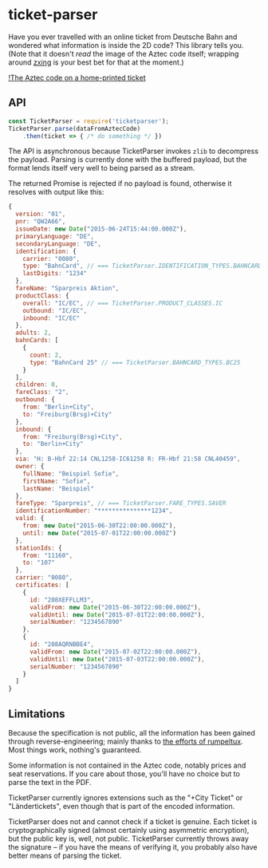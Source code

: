 # ticket-parser

Have you ever travelled with an online ticket from Deutsche Bahn and wondered what information is inside the 2D code? This library tells you. (Note that it doesn't *read* the image of the Aztec code itself; wrapping around [zxing][zxing] is your best bet for that at the moment.)

[!The Aztec code on a home-printed ticket](images/ticket.jpg)

## API

```js
const TicketParser = require('ticketparser');
TicketParser.parse(dataFromAztecCode)
	.then(ticket => { /* do something */ })
```

The API is asynchronous because TicketParser invokes `zlib` to decompress the payload. Parsing is currently done with the buffered payload, but the format lends itself very well to being parsed as a stream.

The returned Promise is rejected if no payload is found, otherwise it resolves with output like this:

```js
{
  version: "01",
  pnr: "QW2A66",
  issueDate: new Date("2015-06-24T15:44:00.000Z"),
  primaryLanguage: "DE",
  secondaryLanguage: "DE",
  identification: {
    carrier: "0080",
    type: "BahnCard", // === TicketParser.IDENTIFICATION_TYPES.BAHNCARD
    lastDigits: "1234"
  },
  fareName: "Sparpreis Aktion",
  productClass: {
    overall: "IC/EC", // === TicketParser.PRODUCT_CLASSES.IC
    outbound: "IC/EC",
    inbound: "IC/EC"
  },
  adults: 2,
  bahnCards: [
    {
      count: 2,
      type: "BahnCard 25" // === TicketParser.BAHNCARD_TYPES.BC25
    }
  ],
  children: 0,
  fareClass: "2",
  outbound: {
    from: "Berlin+City",
    to: "Freiburg(Brsg)+City"
  },
  inbound: {
    from: "Freiburg(Brsg)+City",
    to: "Berlin+City"
  },
  via: "H: B-Hbf 22:14 CNL1258-IC61258 R: FR-Hbf 21:58 CNL40459",
  owner: {
    fullName: "Beispiel Sofie",
    firstName: "Sofie",
    lastName: "Beispiel"
  },
  fareType: "Sparpreis", // === TicketParser.FARE_TYPES.SAVER
  identificationNumber: "***************1234",
  valid: {
    from: new Date("2015-06-30T22:00:00.000Z"),
    until: new Date("2015-07-01T22:00:00.000Z")
  },
  stationIds: {
    from: "11160",
    to: "107"
  },
  carrier: "0080",
  certificates: [
    {
      id: "208XEFFLLM3",
      validFrom: new Date("2015-06-30T22:00:00.000Z"),
      validUntil: new Date("2015-07-01T22:00:00.000Z"),
      serialNumber: "1234567890"
    },
    {
      id: "208AQRNBBE4",
      validFrom: new Date("2015-07-02T22:00:00.000Z"),
      validUntil: new Date("2015-07-03T22:00:00.000Z"),
      serialNumber: "1234567890"
    }
  ]
}
```

## Limitations

Because the specification is not public, all the information has been gained through reverse-engineering; mainly thanks to [the efforts of rumpeltux][rumpeltux]. Most things work, nothing's guaranteed.

Some information is not contained in the Aztec code, notably prices and seat reservations. If you care about those, you'll have no choice but to parse the text in the PDF.

TicketParser currently ignores extensions such as the "+City Ticket" or "Ländertickets", even though that is part of the encoded information.

TicketParser does not and cannot check if a ticket is genuine. Each ticket is cryptographically signed (almost certainly using asymmetric encryption), but the public key is, well, not public. TicketParser currently throws away the signature – if you have the means of verifying it, you probably also have better means of parsing the ticket.

[zxing]: https://github.com/zxing/zxing
[rumpeltux]: https://github.com/rumpeltux/onlineticket/blob/master/onlineticket.py
